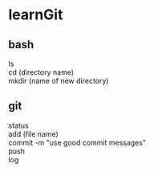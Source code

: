 # learnGit
## bash
ls <br>
cd (directory name) <br>
mkdir (name of new directory) <br>

## git
status <br>
add (file name) <br>
commit -m "use good commit messages" <br>
push <br>
log <br>